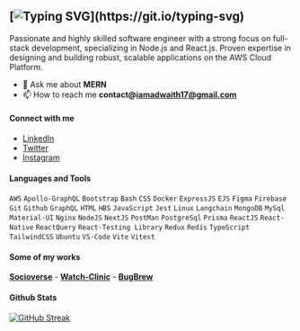 ## [![Typing SVG](https://readme-typing-svg.herokuapp.com?font=Architects+Daughter&color=7AF79A&size=30&lines=Hey+👋,+I'm+Adwaith+Athman!;I'm+a+MERN+Stack+Developer...;)](https://git.io/typing-svg) 

Passionate and highly skilled software engineer with a strong focus on full-stack development, specializing in Node.js and React.js. Proven expertise in designing and building robust, scalable applications on the AWS Cloud Platform.

- 💬 Ask me about **MERN**
- 📫 How to reach me **contact@iamadwaith17@gmail.com**

#### Connect with me
- [LinkedIn](https://www.linkedin.com/in/adwaith-athman/)
- [Twitter](https://twitter.com/Adwaith_17)
- [Instagram](https://www.instagram.com/adwaith_athman_17/)

#### Languages and Tools 

`AWS` `Apollo-GraphQL` `Bootstrap` `Bash` `CSS` `Docker` `ExpressJS` `EJS` `Figma` `Firebase` `Git` `Github` `GraphQL` `HTML` `HBS` `JavaScript` `Jest` `Linux` `Langchain` `MongoDB` `MySql` `Material-UI` `Nginx` `NodeJS` `NextJS` `PostMan` `PostgreSql` `Prisma` `ReactJS` `React-Native` `ReactQuery` `React-Testing Library` `Redux` `Redis` `TypeScript` `TailwindCSS` `Ubuntu` `VS-Code` `Vite` `Vitest`

#### Some of my works

[**Socioverse**](https://socioverse.online/) -
[**Watch-Clinic**](https://watchclinic.tech/) -
[**BugBrew**](https://bug-brew-issue-tracker.vercel.app/)

#### Github Stats

[![GitHub Streak](https://github-readme-streak-stats.herokuapp.com?user=AdwaithAthman&theme=tokyonight&hide_border=true)](https://git.io/streak-stats)
